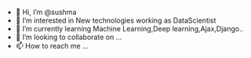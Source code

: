 - 👋 Hi, I’m @sushma
- 👀 I’m interested in New technologies working as DataScientist
- 🌱 I’m currently learning Machine Learning,Deep learning,Ajax,Django..
- 💞️ I’m looking to collaborate on ...
- 📫 How to reach me ...

<!---
sushma-projects/sushma-projects is a ✨ special ✨ repository because its `README.md` (this file) appears on your GitHub profile.
You can click the Preview link to take a look at your changes.
--->
